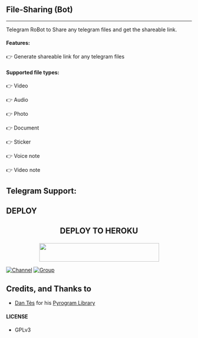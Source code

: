 ## File-Sharing (Bot)
---

Telegram RoBot to Share any telegram files and get the shareable link.

#### Features:

👉 Generate shareable link for any telegram files

#### Supported file types:

👉 Video

👉 Audio

👉 Photo

👉 Document

👉 Sticker

👉 Voice note

👉 Video note

## Telegram Support:

## DEPLOY
## <p align="center">DEPLOY TO HEROKU</p>

<p align="center"><a href="https://heroku.com/deploy?template=https://github.com/syahrizalemano/File-Sharing-main">
  <img src="https://img.shields.io/badge/Deploy%20To%20Herokublack?style=flat&logo=heroku" width="325" height="50.100" /></a></p>

[![Channel](https://img.shields.io/badge/TG-Channel-30302f?style=flat&logo=telegram)](https://t.me/xTeamBots)
[![Group](https://img.shields.io/badge/TG-Group-30302f?style=flat&logo=telegram)](https://t.me/xTeamBotsSupport)

## Credits, and Thanks to

* [Dan Tès](https://t.me/haskell) for his [Pyrogram Library](https://github.com/pyrogram/pyrogram)

#### LICENSE
- GPLv3
